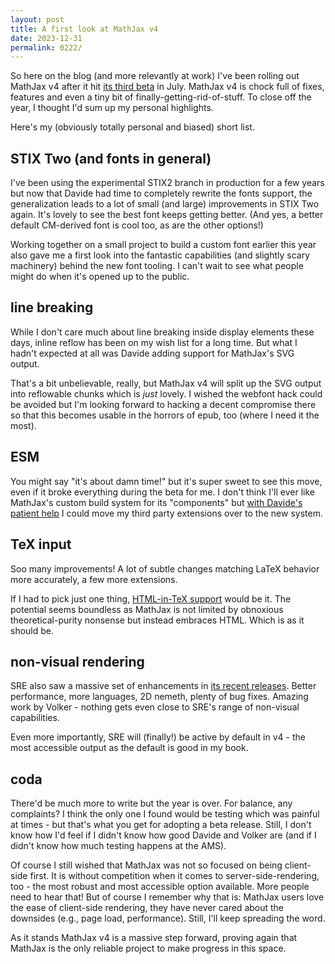 ```yaml
---
layout: post
title: A first look at MathJax v4
date: 2023-12-31
permalink: 0222/
---
```


So here on the blog (and more relevantly at work) I've been rolling out MathJax v4 after it hit [its third beta](https://github.com/mathjax/MathJax-src/releases/tag/4.0.0-beta.3) in July. MathJax v4 is chock full of fixes, features and even a tiny bit of finally-getting-rid-of-stuff. To close off the year, I thought I'd sum up my personal highlights.

Here's my (obviously totally personal and biased) short list.

## STIX Two (and fonts in general)

I've been using the experimental STIX2 branch in production for a few years but now that Davide had time to completely rewrite the fonts support, the generalization leads to a lot of small (and large) improvements in STIX Two again. It's lovely to see the best font keeps getting better. (And yes, a better default CM-derived font is cool too, as are the other options!)

Working together on a small project to build a custom font earlier this year also gave me a first look into the fantastic capabilities (and slightly scary machinery) behind the new font tooling. I can't wait to see what people might do when it's opened up to the public.

## line breaking

While I don't care much about line breaking inside display elements these days, inline reflow has been on my wish list for a long time. But what I hadn't expected at all was Davide adding support for MathJax's SVG output. 

That's a bit unbelievable, really, but MathJax v4 will split up the SVG output into reflowable chunks which is *just* lovely. I wished the webfont hack could be avoided but I'm looking forward to hacking a decent compromise there so that this becomes usable in the horrors of epub, too (where I need it the most).

## ESM

You might say "it's about damn time!" but it's super sweet to see this move, even if it broke everything during the beta for me.  I don't think I'll ever like MathJax's custom build system for its "components" but [with Davide's patient help](https://github.com/mathjax/MathJax/issues/3086) I could move my third party extensions over to the new system.

## TeX input

Soo many improvements! A lot of subtle changes matching LaTeX behavior more accurately, a few more extensions.

If I had to pick just one thing, [HTML-in-TeX support](https://github.com/mathjax/MathJax-src/pull/783) would be it. The potential seems boundless as MathJax is not limited by obnoxious theoretical-purity nonsense but instead embraces HTML. Which is as it should be.

## non-visual rendering

SRE also saw a massive set of enhancements in [its recent releases](https://github.com/Speech-Rule-Engine/speech-rule-engine/releases). Better performance, more languages, 2D nemeth, plenty of bug fixes. Amazing work by Volker - nothing gets even close to SRE's range of non-visual capabilities.

Even more importantly, SRE will (finally!) be active by default in v4 - the most accessible output as the default is good in my book.

## coda

There'd be much more to write but the year is over. For balance, any complaints? I think the only one  I found would be testing which was painful at times - but that's what you get for adopting a beta release. Still, I don't know how I'd feel if I didn't know how good Davide and Volker are (and if I didn't know how much testing happens at the AMS).

Of course I still wished that MathJax was not so focused on being client-side first. It is without competition when it comes to server-side-rendering, too - the most robust and most accessible option available. More people need to hear that! But of course I remember why that is: MathJax users love the ease of client-side rendering, they have never cared about the downsides (e.g., page load, performance). Still, I'll keep spreading the word.

As it stands MathJax v4 is a massive step forward, proving again that MathJax is the only reliable project to make progress in this space. 

